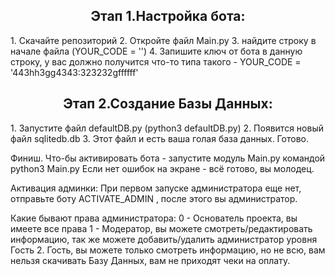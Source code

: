 
<center><h2>Этап 1.Настройка бота:</h2></center>
    1. Скачайте репозиторий
    2. Откройте файл Main.py
    3. найдите строку в начале файла (YOUR_CODE = '')
    4. Запишите ключ от бота в данную строку, у вас должно получится что-то типа такого - YOUR_CODE = '443hh3gg4343:323232gffffff'
<center><h2>Этап 2.Создание Базы Данных:</h2></center>
    1. Запустите файл defaultDB.py (python3 defaultDB.py)
    2. Появится новый файл sqlitedb.db
    3. Этот файл и есть ваша голая база данных. Готово.

Финиш. Что-бы активировать бота  -  запустите модуль Main.py командой python3 Main.py
Если нет ошибок на экране - всё готово, вы молодец.

Активация админки: При первом запуске администратора еще нет, отправьте боту ACTIVATE_ADMIN , после этого вы администратор.

Какие бывают права администратора:
0 - Основатель проекта, вы имеете все права
1 - Модератор, вы можете смотреть/редактировать информацию, так же можете добавить/удалить администратор уровня Гость
2. Гость, вы можете только смотреть информацию, но не всю, вам нельзя скачивать Базу Данных, вам не приходят чеки на оплату.
